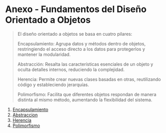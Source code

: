 # Anexo - Fundamentos del Diseño Orientado a Objetos
>El diseño orientado a objetos se basa en cuatro pilares:
>
>Encapsulamiento: Agrupa datos y métodos dentro de objetos, restringiendo el acceso directo a los datos para protegerlos y mantener la modularidad.
>
>Abstracción: Resalta las características esenciales de un objeto y oculta detalles internos, reduciendo la complejidad.
>
>Herencia: Permite crear nuevas clases basadas en otras, reutilizando código y estableciendo jerarquías.
>
>Polimorfismo: Facilita que diferentes objetos respondan de manera distinta al mismo método, aumentando la flexibilidad del sistema.

1. [Encapsulamiento](https://github.com/inakitrapiella/doo_U4_Inaki_trapiella/blob/48916b3b21540bf3681dda3406d996bbb6fe7363/DooEncapsulamiento.md)
2. [Abstraccion](https://github.com/inakitrapiella/doo_U4_Inaki_trapiella/blob/48916b3b21540bf3681dda3406d996bbb6fe7363/DooAbstraccion.md)
3. [Herencia](https://github.com/inakitrapiella/doo_U4_Inaki_trapiella/blob/48916b3b21540bf3681dda3406d996bbb6fe7363/DooHerencia.md)
4. [Polimorfismo](https://github.com/inakitrapiella/doo_U4_Inaki_trapiella/blob/48916b3b21540bf3681dda3406d996bbb6fe7363/DooPolimorfismo.md)
